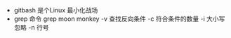 - gitbash 是个Linux 最小化战场
- grep 命令
    grep moon monkey
    -v 查找反向条件
    -c 符合条件的数量
    -i 大小写忽略
    -n 行号
